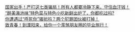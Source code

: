   
[国家出手！严打这七类骗局！所有人都要冷静下来，守住血汗钱！](http://www.dianyue.me/archives/646/brmud9p18qv6bkvk/)  
[“醉美渑池味”特色菜与特色小吃新鲜出炉了，你都吃过吗?](http://www.dianyue.me/archives/169/t6wb3xqocyyu92r7/)  
[你遭遇过“呼死你”骚扰吗？两个犯罪团伙被打掉！](http://www.dianyue.me/archives/759/0ninppik1nog892m/)  
[致青春！到溧阳来，给你一个羡煞朋友圈的毕业旅行！](http://www.dianyue.me/archives/720/qfzhn5ygojnygj0l/)